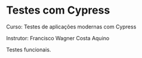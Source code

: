 # Testes com Cypress

Curso: Testes de aplicações modernas com Cypress

Instrutor: Francisco Wagner Costa Aquino



Testes funcionais.